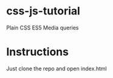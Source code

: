 # css-js-tutorial

Plain CSS
ES5
Media queries

# Instructions

Just clone the repo and open index.html

